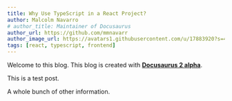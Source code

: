 ```yaml
---
title: Why Use TypeScript in a React Project?
author: Malcolm Navarro
# author_title: Maintainer of Docusaurus
author_url: https://github.com/mmnavarr
author_image_url: https://avatars1.githubusercontent.com/u/17883920?s=460&v=4
tags: [react, typescript, frontend]
---
```


Welcome to this blog. This blog is created with [**Docusaurus 2 alpha**](https://v2.docusaurus.io/).

<!--truncate-->

This is a test post.

A whole bunch of other information.
